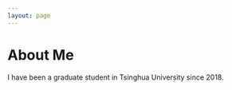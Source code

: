 ```yaml
---
layout: page
---
```


# About Me

I have been a graduate student in Tsinghua University since 2018.



